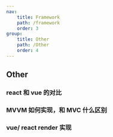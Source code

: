 ```yaml
---
nav:
    title: Framework
    path: /framework
    order: 3
group:
    title: Other
    path: /Other
    order: 4
---
```


## Other

### react 和 vue 的对比

### MVVM 如何实现，和 MVC 什么区别

### vue/ react render 实现
